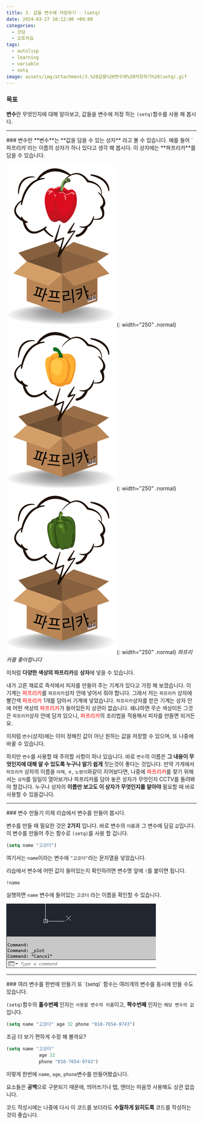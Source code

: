 ```yaml
---
title: 3. 값을 변수에 저장하기 - (setq)
date: 2024-03-27 10:12:00 +09:00
categories:
  - 코딩
  - 오토리습
tags:
  - autolisp
  - learning
  - variable
  - setq
image: assets/img/attachment/3.%20값을%20변수에%20저장하기%20(setq).gif
---
```


### 목표

**변수**란 무엇인지에 대해 알아보고, 값들을 변수에 저장 하는 `(setq)`함수를 사용 해 봅시다.

<hr>
### 변수란
**변수**는 **값을 담을 수 있는 상자** 라고 볼 수 있습니다.
예를 들어 `파프리카`라는 이름의 상자가 하나 있다고 생각 해 봅시다. 이 상자에는 **파프리카**를 담을 수 있습니다.

 ![](assets/img/attachment/3.%20값을%20변수에%20저장하기%20(setq)-3.png){: width="250" .normal}
 ![](assets/img/attachment/3.%20값을%20변수에%20저장하기%20(setq)-4.png){: width="250" .normal}
 ![](assets/img/attachment/3.%20값을%20변수에%20저장하기%20(setq)-5.png){: width="250" .normal}
_파프리카를 좋아합니다_

이처럼 **다양한 색상의 파프리카**를 **상자**에 넣을 수 있습니다. 

내가 고른 재료로 즉석에서 피자를 만들어 주는 기계가 있다고 가정 해 보겠습니다. 이 기계는  <font color="#ff0000">파프리카</font>를 `파프리카`상자 안에 넣어서 줘야 합니다. 그래서 저는 `파프리카` 상자에 빨간색 <font color="#ff0000">파프리카</font> 1개를 담아서 기계에 넣었습니다. `파프리카`상자를 받은 기계는 상자 안에 어떤 색상의 <font color="#ff0000">파프리카</font>가 들어있든지 상관이 없습니다. 왜냐하면 무슨 색상이든 그것은 `파프리카`상자 안에 담겨 있으니, <font color="#ff0000">파프리카</font>의 조리법을 적용해서 피자를 만들면 되거든요. 

이처럼 `변수`(상자)에는 이미 정해진 값이 아닌 원하는 값을 저장할 수 있으며, 또 나중에 바꿀 수 있습니다.

하지만 `변수`를 사용할 때 주의할 사항이 하나 있습니다. 바로 `변수`의 이름은 **그 내용이 무엇인지에 대해 알 수 있도록 누구나 알기 쉽게** 짓는것이 좋다는 것입니다.
만약 가게에서 `파프리카` 상자의 이름을 `야채`, `ㅍ`, `노랑이`와같이 지어놨다면, 나중에 <font color="#ff0000">파프리카</font>를 찾기 위해서는 `상자`를 일일이 열어보거나 파프리카를 담아 놓은 상자가 무엇인지 CCTV를 돌려봐야 할겁니다.
누구나 상자의 **이름만 보고도 이 상자가 무엇인지를 알아야** 필요할 때 바로 사용할 수 있을겁니다.

<hr>
### 변수 만들기
이제 리습에서 변수를 만들어 봅시다.

변수를 만들 때 필요한 것은 **2가지** 입니다. 바로 변수의 `이름`과 그 변수에 담길 `값`입니다.
이 변수를 만들어 주는 함수로 `(setq)`를 사용 할 겁니다.
```lisp
(setq name "고코더")
```
여기서는 `name`이라는 변수에 `"고코더"`라는 문자열을 넣었습니다.

리습에서 변수에 어떤 값이 들어있는지 확인하려면 변수명 앞에 `!`를 붙이면 됩니다.

```lisp
!name
```

실행하면  `name` 변수에 들어있는 `고코더` 라는 이름을 확인할 수 있습니다.

![](assets/img/attachment/3.%20값을%20변수에%20저장하기%20(setq).gif)


<hr>
### 여러 변수를 한번에 만들기
또 `(setq)` 함수는 여러개의 변수를 동시에 만들 수도 있습니다.

`(setq)`함수의 **홀수번째** 인자는 `사용할 변수의 이름`이고, **짝수번째** 인자는 `해당 변수의 값` 입니다.

```lisp
(setq name "고코더" age 32 phone "010-7654-9743")
```
조금 더 보기 편하게 수정 해 볼까요?
```lisp
(setq name "고코더"
			age 32
			phone "010-7654-9743")
```
이렇게 한번에 `name`, `age`, `phone`변수를 만들어봤습니다.

요소들은 **공백**으로 구분되기 때문에, 띄어쓰기나 탭, 엔터는 마음껏 사용해도 상관 없습니다.

코드 작성시에는 나중에 다시 이 코드를 보더라도 **수월하게 읽히도록** 코드를 작성하는 것이 좋습니다.